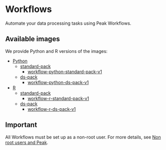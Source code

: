 # Workflows
Automate your data processing tasks using Peak Workflows.

## Available images
We provide Python and R versions of the images:
- [Python](./python)
  - [standard-pack](./python/standard-pack)
    - [workflow-python-standard-pack-v1](./python/standard-pack/1.0.0-base-python-3.8.13)
  - [ds-pack](./python/ds-pack)
    - [workflow-python-ds-pack-v1](./python/ds-pack/1.0.0-base-python-3.8.13/)
- [R](./r)
  - [standard-pack](./r/standard-pack)
    - [workflow-r-standard-pack-v1](./r/standard-pack/1.0.0-base-r-4.2.0)
  - [ds-pack](./r/ds-pack)
    - [workflow-r-ds-pack-v1](./r/ds-pack/1.0.0-base-r-4.2.0/) 

## Important
All Workflows must be set up as a non-root user.
For more details, see [Non root users and Peak](../knowledge-base/non-root-user.md).
